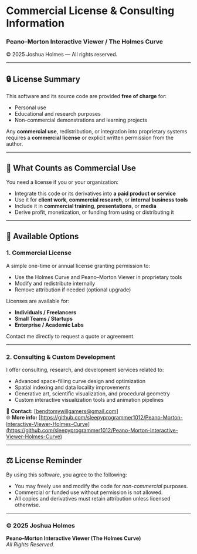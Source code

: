 <!-- ============================================================
#  Peano–Morton Interactive Viewer (Holmes Curve Visualization)
#  Copyright (c) 2025 Joshua Holmes
#  All rights reserved.
#
#  License:
#    - Free for personal, educational, and research use.
#    - Commercial use requires an explicit license agreement.
#
#  Description:
#    Interactive Python tool for exploring Peano–Morton interleaving
#    and the Holmes Curve, a ternary skewed space-filling traversal.
#
#  Author: Joshua Holmes
#  Repository: https://github.com/sleepyprogrammer1012/Peano-Morton-Interactive-Viewer-Holmes-Curve
-->
# Commercial License & Consulting Information  
### Peano–Morton Interactive Viewer / The Holmes Curve  
© 2025 Joshua Holmes — All rights reserved.

---

## 🔒 License Summary

This software and its source code are provided **free of charge** for:
- Personal use  
- Educational and research purposes  
- Non-commercial demonstrations and learning projects  

Any **commercial use**, redistribution, or integration into proprietary systems requires a **commercial license** or explicit written permission from the author.

---

## 💼 What Counts as Commercial Use

You need a license if you or your organization:

- Integrate this code or its derivatives into **a paid product or service**
- Use it for **client work**, **commercial research**, or **internal business tools**
- Include it in **commercial training**, **presentations**, or **media**
- Derive profit, monetization, or funding from using or distributing it

---

## 🔑 Available Options

### 1. Commercial License
A simple one-time or annual license granting permission to:
- Use the Holmes Curve and Peano–Morton Viewer in proprietary tools
- Modify and redistribute internally
- Remove attribution if needed (optional upgrade)

Licenses are available for:
- **Individuals / Freelancers**
- **Small Teams / Startups**
- **Enterprise / Academic Labs**

Contact me directly to request a quote or agreement.

---

### 2. Consulting & Custom Development
I offer consulting, research, and development services related to:
- Advanced space-filling curve design and optimization  
- Spatial indexing and data locality improvements  
- Generative art, scientific visualization, and procedural geometry  
- Custom interactive visualization tools and animation pipelines  

📧 **Contact:** [bendtomywillgamers@gmail.com]  
🌐 **More info:** [https://github.com/sleepyprogrammer1012/Peano-Morton-Interactive-Viewer-Holmes-Curve](https://github.com/sleepyprogrammer1012/Peano-Morton-Interactive-Viewer-Holmes-Curve)

---

## ⚖️ License Reminder

By using this software, you agree to the following:
- You may freely use and modify the code for *non-commercial* purposes.
- Commercial or funded use without permission is not allowed.
- All copies and derivatives must retain attribution unless licensed otherwise.

---

### © 2025 Joshua Holmes  
**Peano–Morton Interactive Viewer (The Holmes Curve)**  
_All Rights Reserved._

